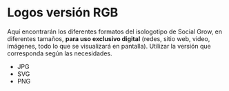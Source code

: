 # Logos versión RGB
Aquí encontrarán los diferentes formatos del isologotipo de Social Grow, en diferentes tamaños, **para uso exclusivo digital** (redes, sitio web, video, imágenes, todo lo que se visualizará en pantalla). Utilizar la versión que corresponda según las necesidades.
- JPG
- SVG
- PNG
